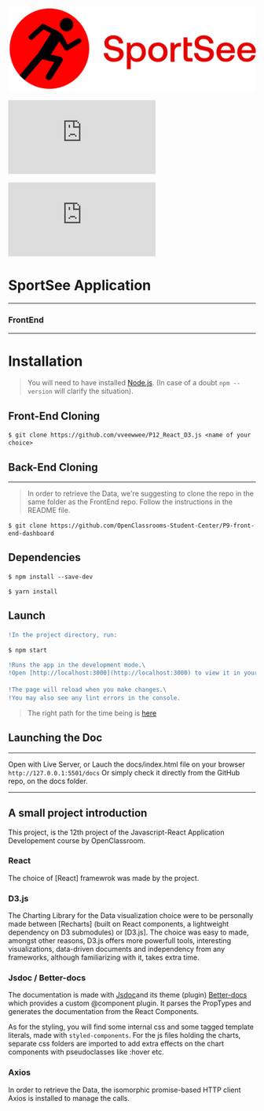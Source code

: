![logo](/src/assets/logo.png)

![GitHub All Releases](https://img.shields.io/github/languages/top/vveewwee/P12_React_D3.js?color=%23FF0101&style=flat-square)

![GitHub top language](https://img.shields.io/github/languages/top/vveewwee/P12_React_D3.js?label=react&logo=react)
# SportSee Application

---

### FrontEnd

---

# Installation

> You will need to have installed [Node.js](https://nodejs.org/en/).
> (In case of a doubt `npm --version` will clarify the situation).

## Front-End Cloning

```npm
$ git clone https://github.com/vveewwee/P12_React_D3.js <name of your choice>
```

## Back-End Cloning

---

> In order to retrieve the Data, we're suggesting to clone the repo in the same folder as the FrontEnd repo.
>Follow the instructions in the README file.

```npm
$ git clone https://github.com/OpenClassrooms-Student-Center/P9-front-end-dashboard
```

## Dependencies

```npm
$ npm install --save-dev
```

```npm
$ yarn install
```

## Launch
```diff
!In the project directory, run:
```
```npm
$ npm start
```
```diff
!Runs the app in the development mode.\
!Open [http://localhost:3000](http://localhost:3000) to view it in your browser.

!The page will reload when you make changes.\
!You may also see any lint errors in the console.
```
> The right path for the time being is [here](http://localhost:3000/user)

## Launching the Doc

---

Open with Live Server, or Lauch the docs/index.html file on your browser
`http://127.0.0.1:5501/docs`
Or simply check it directly from the GitHub repo, on the docs folder.

---

## A small project introduction

This project, is the 12th project of the Javascript-React Application Developement course by OpenClassroom.

### React

The choice of [React] framewrok was made by the project.

### D3.js

The Charting Library for the Data visualization choice were to be personally made between [Recharts] (built on React components, a lightweight dependency on D3 submodules) or [D3.js].
The choice was easy to made, amongst other reasons, D3.js offers more powerfull tools, interesting visualizations, data-driven documents and independency from any frameworks, although familiarizing with it, takes extra time.

### Jsdoc / Better-docs

The documentation is made with [Jsdoc](https://github.com/jsdoc/jsdoc)and its theme (plugin) [Better-docs](https://github.com/SoftwareBrothers/better-docs) which provides a custom @component plugin. It parses the PropTypes and generates the documentation from the React Components.

As for the styling, you will find some internal css and some tagged template literals, made with `styled-components`. For the js files holding the charts, separate css folders are imported to add extra effects on the chart components with pseudoclasses like :hover etc.

### Axios

In order to retrieve the Data, the isomorphic promise-based HTTP client Axios is installed to manage the calls.
